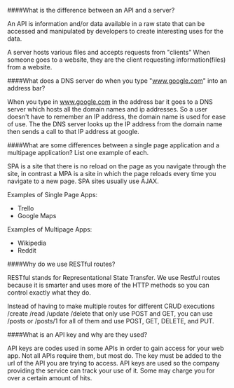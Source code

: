 
####What is the difference between an API and a server?

An API is information and/or data available in a raw state that can be accessed and manipulated by developers to create interesting uses for the data. 

A server hosts various files and accepts requests from "clients" When someone goes to a website, they are the client requesting information(files) from a website.

####What does a DNS server do when you type "www.google.com" into an address bar?

When you type in www.google.com in the address bar it goes to a DNS server which hosts all the domain names and ip addresses. So a user doesn't have to remember an IP address, the domain name is used for ease of use. The the DNS server looks up the IP address from the domain name then sends a call to that IP address at google.

####What are some differences between a single page application and a multipage application? List one example of each.

SPA is a site that there is no reload on the page as you navigate through the site, in contrast a MPA is a site in which the page reloads every time you navigate to a new page. SPA sites usually use AJAX.

Examples of Single Page Apps:
 
 * Trello
 * Google Maps

Examples of Multipage Apps:

 * Wikipedia
 * Reddit

####Why do we use RESTful routes?

RESTful stands for Representational State Transfer. We use Restful routes because it is smarter and uses more of the HTTP methods so you can control exactly what they do.

Instead of having to make multiple routes for different CRUD executions  /create /read /update /delete that only use POST and GET, you can use /posts or /posts/1 for all of them and use POST, GET, DELETE, and PUT. 

####What is an API key and why are they used?

API keys are codes used in some APIs in order to gain access for your web app. Not all APIs require them, but most do. The key must be added to the url of the API you are trying to access. API keys are used so the company providing the service can track your use of it. Some may charge you for over a certain amount of hits. 